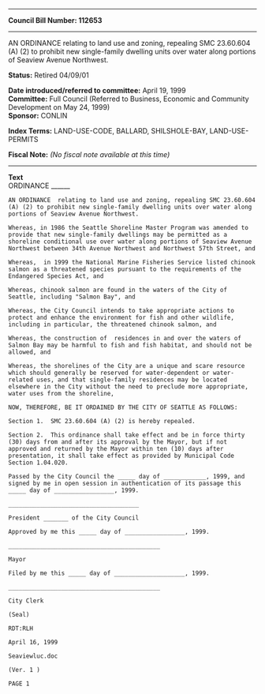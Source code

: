 * * * * *  
  
**Council Bill Number: [](#h0)[](#h2)112653**  
  
* * * * *  
  
AN ORDINANCE relating to land use and zoning, repealing SMC 23.60.604 (A) (2) to prohibit new single-family dwelling units over water along portions of Seaview Avenue Northwest.  
  
**Status:** Retired 04/09/01   
  
**Date introduced/referred to committee:** April 19, 1999   
**Committee:** Full Council (Referred to Business, Economic and Community Development on May 24, 1999)   
**Sponsor:** CONLIN   
  
**Index Terms:** LAND-USE-CODE, BALLARD, SHILSHOLE-BAY, LAND-USE-PERMITS  
  
**Fiscal Note:** *(No fiscal note available at this time)*  
  
* * * * *  
  
**Text**  
    ORDINANCE ______  
  
    AN ORDINANCE  relating to land use and zoning, repealing SMC 23.60.604  
    (A) (2) to prohibit new single-family dwelling units over water along  
    portions of Seaview Avenue Northwest.  
  
    Whereas, in 1986 the Seattle Shoreline Master Program was amended to  
    provide that new single-family dwellings may be permitted as a  
    shoreline conditional use over water along portions of Seaview Avenue  
    Northwest between 34th Avenue Northwest and Northwest 57th Street, and  
  
    Whereas,  in 1999 the National Marine Fisheries Service listed chinook  
    salmon as a threatened species pursuant to the requirements of the  
    Endangered Species Act, and  
  
    Whereas, chinook salmon are found in the waters of the City of  
    Seattle, including "Salmon Bay", and  
  
    Whereas, the City Council intends to take appropriate actions to  
    protect and enhance the environment for fish and other wildlife,  
    including in particular, the threatened chinook salmon, and  
  
    Whereas, the construction of  residences in and over the waters of  
    Salmon Bay may be harmful to fish and fish habitat, and should not be  
    allowed, and  
  
    Whereas, the shorelines of the City are a unique and scare resource  
    which should generally be reserved for water-dependent or water-  
    related uses, and that single-family residences may be located  
    elsewhere in the City without the need to preclude more appropriate,  
    water uses from the shoreline,  
  
    NOW, THEREFORE, BE IT ORDAINED BY THE CITY OF SEATTLE AS FOLLOWS:  
  
    Section 1.  SMC 23.60.604 (A) (2) is hereby repealed.  
  
    Section 2.  This ordinance shall take effect and be in force thirty  
    (30) days from and after its approval by the Mayor, but if not  
    approved and returned by the Mayor within ten (10) days after  
    presentation, it shall take effect as provided by Municipal Code  
    Section 1.04.020.  
  
    Passed by the City Council the _____ day of ____________, 1999, and  
    signed by me in open session in authentication of its passage this  
    _____ day of _________________, 1999.  
  
    _____________________________________  
  
    President _______ of the City Council  
  
    Approved by me this _____ day of _________________, 1999.  
  
    ___________________________________________  
  
    Mayor  
  
    Filed by me this _____ day of ____________________, 1999.  
  
    ___________________________________________  
  
    City Clerk  
  
    (Seal)  
  
    RDT:RLH  
  
    April 16, 1999  
  
    Seaviewluc.doc  
  
    (Ver. 1 )  
  
    PAGE 1  
